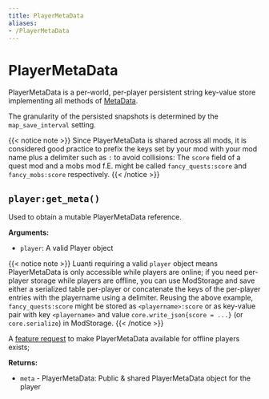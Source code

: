 ```yaml
---
title: PlayerMetaData
aliases:
- /PlayerMetaData
---
```


# PlayerMetaData
PlayerMetaData is a per-world, per-player persistent string key-value store implementing all methods of [MetaData](/docs/classes/metadata/).

The granularity of the persisted snapshots is determined by the `map_save_interval` setting.

{{< notice note >}}
Since PlayerMetaData is shared across all mods, it is considered good practice to prefix the keys set by your mod with your mod name plus a delimiter such as `:` to avoid collisions: The `score` field of a quest mod and a mobs mod f.E. might be called `fancy_quests:score` and `fancy_mobs:score` respectively.
{{< /notice >}}

## `player:get_meta()`
Used to obtain a mutable PlayerMetaData reference.

**Arguments:**
- `player`: A valid Player object

{{< notice note >}}
Luanti requiring a valid `player` object means PlayerMetaData is only accessible while players are online; if you need per-player storage while players are offline, you can use ModStorage and save either a serialized table per-player or concatenate the keys of the per-player entries with the playername using a delimiter. Reusing the above example, `fancy_quests:score` might be stored as `<playername>:score` or as key-value pair with key `<playername>` and value `core.write_json{score = ...}` (or `core.serialize`)  in ModStorage.
{{< /notice >}}

A [feature request](https://github.com/luanti-org/luanti/issues/6193) to make PlayerMetaData available for offline players exists;

**Returns:**
- `meta` - PlayerMetaData: Public & shared PlayerMetaData object for the player
